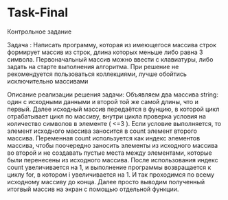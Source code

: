 # Task-Final
 Контрольное задание

 Задача :
Написать программу, которая из имеющегося массива строк формирует массив из строк, длина которых меньше либо равна 3 символа. Первоначальный массив можно ввести с клавиатуры, либо задать на старте выполнения алгоритма. При решение не рекомендуется пользоваться коллекциями, лучше обойтись исключительно массивами


 Описание реализации решения задачи:
Объявляем два массива string: один с исходными данными и второй той же самой длины, что и первый. Далее исходный массив передаётся в фунцию, в которой цикл отрабатывает цикл по массиву, внутри цикла проверка условия на количество символов в элементе ( <=3 ). Если условие выполняется, то элемент исходного массива заносится в count элемент второго массива. Переменная count используется как индекс элементов массива, чтобы поочередно заносить элементы из исходного массива во второй и не создавать пустые места между элементами, которые были перенесены из исходного массива. После использования индекс count увеличивается на 1, и выполнение программы возвращается к циклу for, в котором i увеличивается на 1. И так проходимся по всему исходному массиву до конца. Далее просто выводим полученный итогвый массив на экран с помощью отдельной функции.